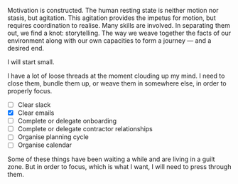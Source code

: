 Motivation is constructed. The human resting state is neither motion nor stasis, but agitation. This agitation provides the impetus for motion, but requires coordination to realise. Many skills are involved. In separating them out, we find a knot: storytelling. The way we weave together the facts of our environment along with our own capacities to form a journey — and a desired end.

I will start small.

I have a lot of loose threads at the moment clouding up my mind. I need to close them, bundle them up, or weave them in somewhere else, in order to properly focus.

- [ ] Clear slack
- [x] Clear emails
- [ ] Complete or delegate onboarding
- [ ] Complete or delegate contractor relationships
- [ ] Organise planning cycle
- [ ] Organise calendar

Some of these things have been waiting a while and are living in a guilt zone. But in order to focus, which is what I want, I will need to press through them.
